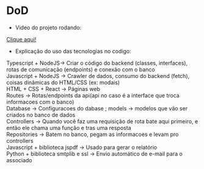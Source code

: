# DoD

- Video do projeto rodando:

 <a href="https://youtu.be/SHc9kHAEgwI">Clique aqui! </a>

- Explicação do uso das tecnologias no codigo: 

Typescript + NodeJS-> Criar o código do backend (classes, interfaces), rotas de comunicação (endpoints) e conexão com o banco <br>
Javascript + NodeJS -> Crawler de dados, consumo do backend (fetch), coisas dinâmicas do HTML/CSS (ex: modais) <br>
HTML + CSS + React -> Páginas web <br>
Routes -> Rotas/endpoints da api(api no caso é a interface que troca informacoes com o banco) <br>
Database -> Configuracoes do dabase ; models -> modelos que vão ser criados no banco de dados <br>
Controllers -> Quando você faz uma requisição de rota bate aqui primeiro, e então ele chama uma funçâo e tras uma resposta <br>
Repositories -> Batem no banco, pegam as informacoes e levam pro controllers <br>
Javascript + biblioteca jspdf -> Usado para gerar o relatório <br>
Python + biblioteca smtplib e ssl -> Envio automático de e-mail para o associado <br>